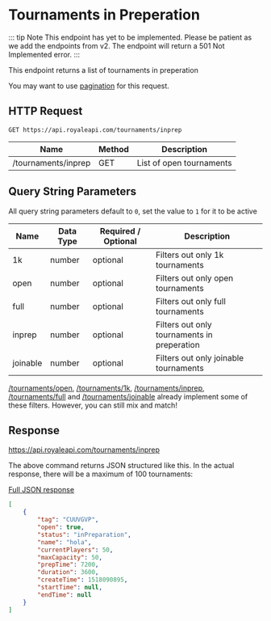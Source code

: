 # Tournaments in Preperation

::: tip Note
This endpoint has yet to be implemented. Please be patient as we add the endpoints from v2. The endpoint will return a 501 Not Implemented error.
:::

This endpoint returns a list of tournaments in preperation

You may want to use [pagination](pagination) for this request.

## HTTP Request
`GET https://api.royaleapi.com/tournaments/inprep`

Name | Method | Description
--- | --- | ---
/tournaments/inprep | GET | List of open tournaments

## Query String Parameters

All query string parameters default to `0`, set the value to `1` for it to be active

Name     | Data Type | Required / Optional | Description
-------- | --- | --- | ---
1k       | number | optional | Filters out only 1k tournaments
open     | number | optional | Filters out only open tournaments
full     | number | optional | Filters out only full tournaments
inprep   | number | optional | Filters out only tournaments in preperation
joinable | number | optional | Filters out only joinable tournaments

[/tournaments/open](/endpoints/tournaments_open), [/tournaments/1k](/endpoints/tournaments_1k), [/tournaments/inprep](/endpoints/tournaments_inprep), [/tournaments/full](/endpoints/tournaments_full) and [/tournaments/joinable](/endpoints/tournaments_joinable) already implement some of these filters. However, you can still mix and match!

## Response
https://api.royaleapi.com/tournaments/inprep

The above command returns JSON structured like this. In the actual response, there will be a maximum of 100 tournaments:

<a href="/json/tournaments_inprep.json">Full JSON response</a>

```json
[
    {
        "tag": "CUUVGVP",
        "open": true,
        "status": "inPreparation",
        "name": "hola",
        "currentPlayers": 50,
        "maxCapacity": 50,
        "prepTime": 7200,
        "duration": 3600,
        "createTime": 1518090895,
        "startTime": null,
        "endTime": null
    }
]
```
